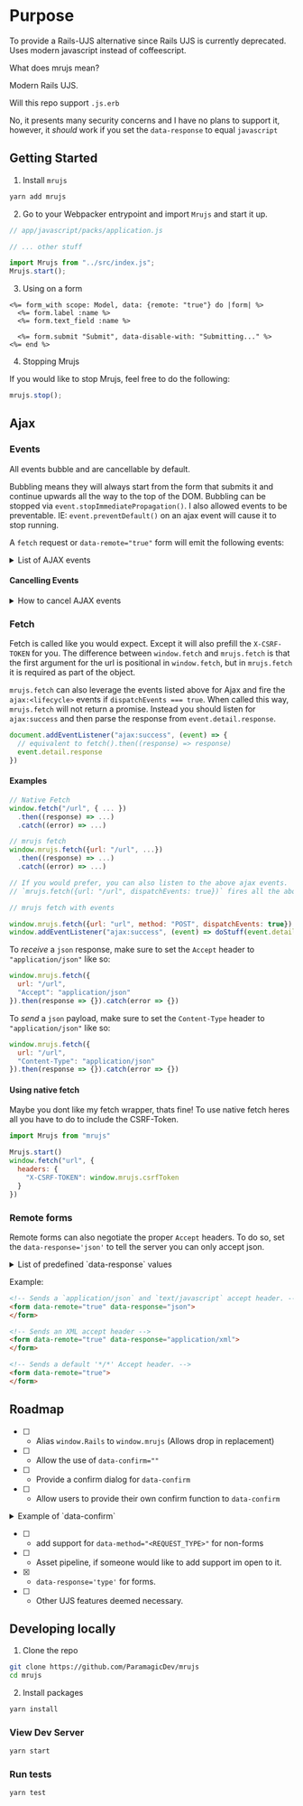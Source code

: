 # Purpose

To provide a Rails-UJS alternative since Rails UJS is currently
deprecated. Uses modern javascript instead of coffeescript.

What does mrujs mean? 

Modern Rails UJS.

Will this repo support `.js.erb`

No, it presents many security concerns and 
I have no plans to support it, however, it *should* work if you set
the `data-response` to equal `javascript`

## Getting Started

1. Install `mrujs`

```bash
yarn add mrujs
```

2. Go to your Webpacker entrypoint and import `Mrujs` and start it up.

```js
// app/javascript/packs/application.js

// ... other stuff

import Mrujs from "../src/index.js";
Mrujs.start();
```

3. Using on a form

```erb
<%= form_with scope: Model, data: {remote: "true"} do |form| %>
  <%= form.label :name %>
  <%= form.text_field :name %>

  <%= form.submit "Submit", data-disable-with: "Submitting..." %>
<%= end %>
```

4. Stopping Mrujs

If you would like to stop Mrujs, feel free to do the following:

```js
mrujs.stop();
```

## Ajax

### Events

All events bubble and are cancellable by default.

Bubbling means they will always start from the form that submits it and
continue upwards all the way to the top of the DOM. Bubbling can be
stopped via `event.stopImmediatePropagation()`. I also allowed events to
be preventable. IE: `event.preventDefault()` on an ajax event will cause
it to stop running.

A `fetch` request or `data-remote="true"` form will emit the following events:

<details>
<summary>List of AJAX events</summary>

```js
const AJAX_EVENTS = {
  /**
   * Before the ajax event gets sent.
   * You can view what data will be sent via: `event.detail.request`
   */
  ajaxBefore: `ajax:before`,

  /**
   * When the fetch request is sent. You can view whats being sent via:
   * `event.detail.request`
   */
  ajaxSend: `ajax:send`,

  /**
   * When a response error occurs. IE: 400, 404, 422, 500, etc (any status code not between 200 - 299)
   * The response error can be viewed via: `event.detail.response`
   */
  ajaxResponseError: `ajax:response:error`,

   /**
    * When a >= 200 and <= 299 response is returned
    * You can view the full response via: `event.detail.response`
    */
  ajaxSuccess: `ajax:success`,

  /**
   * When an actual error is raised. This doesnt include 404, 500,
   * errors, just like native fetch.
   * You can view the error via: `event.detail.error`
   * This will also generate an error in your console.log
   */
  ajaxError: `ajax:error`,


  /**
   * After any fetch request, regardless of outcome
   * Does not have any accessible data besides the event itself
   */
  ajaxComplete: `ajax:complete`,

  // NOT CURRENTLY IMPLEMENTED from ujs
  `ajax:aborted:required`
  `ajax:aborted:file`
}
```

</details>

#### Cancelling Events

<details>
<summary> How to cancel AJAX events </summary>

You can cancel events at anytime simply by calling `event.preventDefault()` or
`event.stopImmediatePropagation()`:

Example:

```js
document.querySelector("form").addEventListener("ajax:before", (event) => {
  event.preventDefault();
})


document.querySelector("form").addEventListener("ajax:before", (event) => {
  event.stopImmediatePropagation();
})

// For extra certainty
document.querySelector("form").addEventListener("ajax:before", (event) => {
  event.preventDefault();
  event.stopImmediatePropagation();
})

```

</details>

### Fetch

Fetch is called like you would expect. Except it will also prefill the
`X-CSRF-TOKEN` for you. The difference between
`window.fetch` and `mrujs.fetch` is that the first argument for the url
is positional in `window.fetch`, but in `mrujs.fetch` it is required as part of the object.

`mrujs.fetch` can also leverage the events listed above for Ajax and
fire the `ajax:<lifecycle>` events if `dispatchEvents === true`. When
called this way, `mrujs.fetch` will not return a promise. Instead you
should listen for `ajax:success` and then parse the response from
`event.detail.response`.

```js
document.addEventListener("ajax:success", (event) => {
  // equivalent to fetch().then((response) => response)
  event.detail.response
})
```

#### Examples

```js
// Native Fetch
window.fetch("/url", { ... })
  .then((response) => ...)
  .catch((error) => ...)

// mrujs fetch
window.mrujs.fetch({url: "/url", ...})
  .then((response) => ...)
  .catch((error) => ...)

// If you would prefer, you can also listen to the above ajax events.
// `mrujs.fetch({url: "/url", dispatchEvents: true})` fires all the above listed ajax events, `ajax:before`, `ajax:send`, etc

// mrujs fetch with events

window.mrujs.fetch({url: "url", method: "POST", dispatchEvents: true})
window.addEventListener("ajax:success", (event) => doStuff(event.detail.response))
```

To *receive* a `json` response, make sure to set the `Accept` header to
`"application/json"` like so:

```js
window.mrujs.fetch({
  url: "/url",
  "Accept": "application/json"
}).then(response => {}).catch(error => {})
```

To *send* a `json` payload, make sure to set the `Content-Type` header to
`"application/json"` like so:

```js
window.mrujs.fetch({
  url: "/url",
  "Content-Type": "application/json"
}).then(response => {}).catch(error => {})
```

#### Using native fetch

Maybe you dont like my fetch wrapper, thats fine! To use native fetch
heres all you have to do to include the CSRF-Token.

```js
import Mrujs from "mrujs"

Mrujs.start()
window.fetch("url", {
  headers: {
    "X-CSRF-TOKEN": window.mrujs.csrfToken
  }
})
```

### Remote forms

Remote forms can also negotiate the proper `Accept` headers. To do so,
set the `data-response='json'` to tell the server you can only accept
json.

<details>
<summary> List of predefined `data-response` values </summary>

```js
  '*': '*/*',
  any: '*/*',
  text: 'text/plain',
  html: 'text/html',
  xml: 'application/xml, text/xml',
  json: 'application/json, text/javascript',
  script: 'text/javascript, application/javascript, application/ecmascript, application/x-ecmascript'
```

The above are all predefined for you
</details>

Example:

```html
<!-- Sends a `application/json` and `text/javascript` accept header. -->
<form data-remote="true" data-response="json">
</form>

<!-- Sends an XML accept header -->
<form data-remote="true" data-response="application/xml">
</form>

<!-- Sends a default '*/*' Accept header. -->
<form data-remote="true">
</form>
```

## Roadmap

- [ ] - Alias `window.Rails` to `window.mrujs` (Allows drop in
replacement)
- [ ] - Allow the use of `data-confirm=""`
- [ ] - Provide a confirm dialog for `data-confirm`
- [ ] - Allow users to provide their own confirm function to `data-confirm`

<details>
<summary> Example of `data-confirm` </summary>

```html
<!-- Uses user provided HTML -->
<a href="blah" data-method="delete" data-confirm="<p>Are you
sure?</p>">
  Logout
</a>

<!-- Uses a web component modal -->
<a href="/blah" data-method="delete" data-confirm="Are you
sure you want to logout?">
  Logout
</a>

<!-- Uses a regular alert -->
<a href="/blah" data-method="delete" data-confirm="Are you
sure you want to logout?" data-use-alert="true">
  Logout
</a>
```

</details>

- [ ] - add support for `data-method="<REQUEST_TYPE>"` for non-forms
- [ ] - Asset pipeline, if someone would like to add support im open to
it.
- [x] - `data-response='type'` for forms.
- [ ] - Other UJS features deemed necessary.

## Developing locally

1. Clone the repo

```bash
git clone https://github.com/ParamagicDev/mrujs
cd mrujs
```

2. Install packages

```bash
yarn install
```

### View Dev Server

```bash
yarn start
```

### Run tests

```bash
yarn test
```

